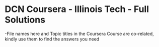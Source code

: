 # DCN Coursera - Illinois Tech - Full Solutions
-File names here and Topic titles in the Coursera Course are co-related, kindly use them to find the answers you need
